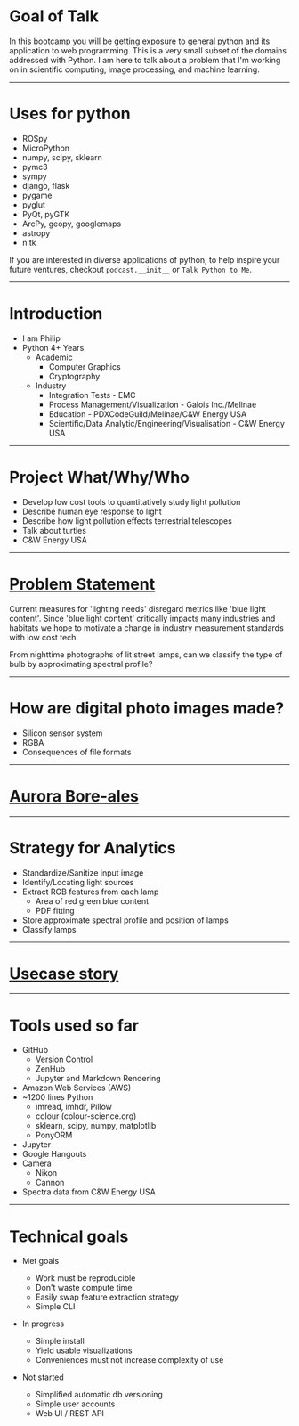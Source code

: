 # Goal of Talk
In this bootcamp you will be getting exposure to general python and its application to web programming. This is a very small subset of the domains addressed with Python. I am here to talk about a problem that I'm working on in scientific computing, image processing, and machine learning.

---

# Uses for python

- ROSpy
- MicroPython
- numpy, scipy, sklearn
- pymc3
- sympy
- django, flask
- pygame
- pyglut
- PyQt, pyGTK
- ArcPy, geopy, googlemaps
- astropy
- nltk
 
If you are interested in diverse applications of python, to help inspire your future ventures, checkout `podcast.__init__` or `Talk Python to Me`.

---

# Introduction

- I am Philip
- Python 4+ Years
  - Academic
    - Computer Graphics
    - Cryptography
  - Industry
    - Integration Tests - EMC
    - Process Management/Visualization - Galois Inc./Melinae
    - Education - PDXCodeGuild/Melinae/C&W Energy USA
    - Scientific/Data Analytic/Engineering/Visualisation - C&W Energy USA

---

# Project What/Why/Who

- Develop low cost tools to quantitatively study light pollution
- Describe human eye response to light
- Describe how light pollution effects terrestrial telescopes
- Talk about turtles
- C&W Energy USA

---

# [Problem Statement](https://raw.githubusercontent.com/probinso/color-pollution/master/presentations/pdxcodeguild/unnamed0.jpg?token=ABCCD5ZghNzH-lsufpy2FagAsEylvu0Aks5XpRq_wA%3D%3D)
Current measures for 'lighting needs' disregard metrics like 'blue light content'. Since 'blue light content' critically impacts many industries and habitats we hope to motivate a change in industry measurement standards with low cost tech.

From nighttime photographs of lit street lamps, can we classify the type of bulb by approximating spectral profile?

---

# How are digital photo images made?

- Silicon sensor system
- RGBA
- Consequences of file formats

---

# [Aurora Bore-ales](https://github.com/probinso/color-pollution/blob/master/src/notebooks/Image%20Analysis.ipynb)

---

# Strategy for Analytics

- Standardize/Sanitize input image
- Identify/Locating light sources
- Extract RGB features from each lamp
  - Area of red green blue content
  - PDF fitting
- Store approximate spectral profile and position of lamps
- Classify lamps

---

# [Usecase story](https://github.com/probinso/color-pollution/blob/master/src/project/README.md)

---

# Tools used so far

- GitHub
  - Version Control
  - ZenHub
  - Jupyter and Markdown Rendering
- Amazon Web Services (AWS)
- ~1200 lines Python
  - imread, imhdr, Pillow
  - colour (colour-science.org)
  - sklearn, scipy, numpy, matplotlib
  - PonyORM
- Jupyter
- Google Hangouts
- Camera
  - Nikon
  - Cannon
- Spectra data from C&W Energy USA

---

# Technical goals

- Met goals
  - Work must be reproducible
  - Don't waste compute time
  - Easily swap feature extraction strategy
  - Simple CLI

- In progress
  - Simple install
  - Yield usable visualizations
  - Conveniences must not increase complexity of use

- Not started
  - Simplified automatic db versioning
  - Simple user accounts
  - Web UI / REST API
